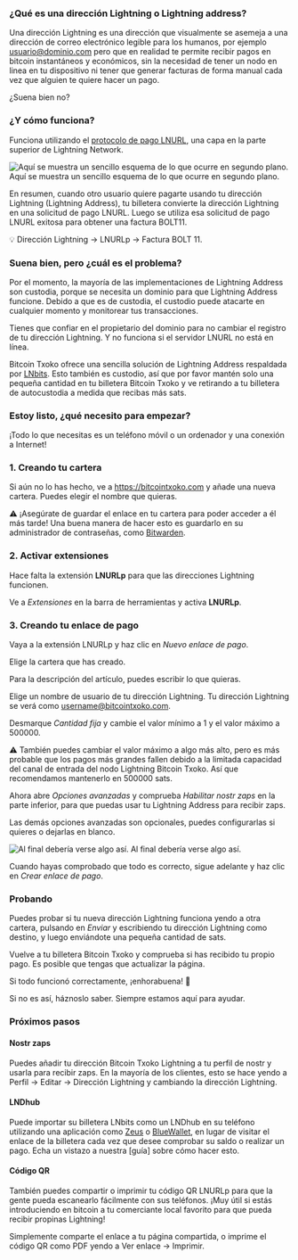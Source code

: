 ### ¿Qué es una dirección Lightning o Lightning address?
Una dirección Lightning es una dirección que visualmente se asemeja a una dirección de correo
electrónico legible para los humanos, por ejemplo usuario@dominio.com pero que en realidad te
permite recibir pagos en bitcoin instantáneos y económicos, sin la necesidad de tener un nodo en linea en tu dispositivo ni tener que generar facturas de forma manual cada vez que alguien te
quiere hacer un pago.

¿Suena bien no?

### ¿Y cómo funciona?
Funciona utilizando el [protocolo de pago LNURL](https://github.com/lnurl/luds/blob/legacy/lnurl-pay.md), una capa en la parte superior de Lightning Network.

![Aquí se muestra un sencillo esquema de lo que ocurre en segundo plano.](https://camo.githubusercontent.com/268abc621585b68fbf1229eab51c3c9344870ec3f227a1ff237c7423ba3ba28e/68747470733a2f2f692e696d6775722e636f6d2f444956357138712e706e67)Aquí se muestra un sencillo esquema de lo que ocurre en segundo plano.

En resumen, cuando otro usuario quiere pagarte usando tu dirección Lightning (Lightning
Address), tu billetera convierte la dirección Lightning en una solicitud de pago LNURL. Luego se
utiliza esa solicitud de pago LNURL exitosa para obtener una factura BOLT11.

💡 Dirección Lightning -> LNURLp -> Factura BOLT 11.

### Suena bien, pero ¿cuál es el problema?
Por el momento, la mayoría de las implementaciones de Lightning Address son custodia, porque
se necesita un dominio para que Lightning Address funcione. Debido a que es de custodia, el
custodio puede atacarte en cualquier momento y monitorear tus transacciones.

Tienes que confiar en el propietario del dominio para no cambiar el registro de tu dirección
Lightning. Y no funciona si el servidor LNURL no está en línea.

Bitcoin Txoko ofrece una sencilla solución de Lightning Address respaldada por [LNbits](https://lnbits.com/). Esto
también es custodio, así que por favor mantén solo una pequeña cantidad en tu billetera Bitcoin
Txoko y ve retirando a tu billetera de autocustodia a medida que recibas más sats.

### Estoy listo, ¿qué necesito para empezar?
¡Todo lo que necesitas es un teléfono móvil o un ordenador y una conexión a Internet!

### 1. Creando tu cartera
Si aún no lo has hecho, ve a https://bitcointxoko.com y añade una nueva cartera. Puedes elegir el
nombre que quieras.

⚠️ ¡Asegúrate de guardar el enlace en tu cartera para poder acceder a él más tarde! Una buena
manera de hacer esto es guardarlo en su administrador de contraseñas, como [Bitwarden](https://bitwarden.com/). 
### 2. Activar extensiones
Hace falta la extensión **LNURLp** para que las direcciones Lightning funcionen.

Ve a *Extensiones* en la barra de herramientas y activa **LNURLp**.

### 3. Creando tu enlace de pago
Vaya a la extensión LNURLp y haz clic en *Nuevo enlace de pago*.

Elige la cartera que has creado.

Para la descripción del artículo, puedes escribir lo que quieras.

Elige un nombre de usuario de tu dirección Lightning. Tu dirección Lightning se verá como username@bitcointxoko.com. 

Desmarque *Cantidad fija* y cambie el valor mínimo a 1 y el valor máximo a 500000.

⚠️ También puedes cambiar el valor máximo a algo más alto, pero es más probable que los
pagos más grandes fallen debido a la limitada capacidad del canal de entrada del nodo Lightning
Bitcoin Txoko. Así que recomendamos mantenerlo en 500000 sats.

Ahora abre *Opciones avanzadas* y comprueba *Habilitar nostr zaps* en la parte inferior, para que
puedas usar tu Lightning Address para recibir zaps.

Las demás opciones avanzadas son opcionales, puedes configurarlas si quieres o dejarlas en
blanco.

![Al final debería verse algo así.](https://raw.githubusercontent.com/bitcointxoko/guides/main/images/lnaddress-config.jpeg)
Al final debería verse algo así.

Cuando hayas comprobado que todo es correcto, sigue adelante y haz clic en *Crear enlace de
pago*.

### Probando
Puedes probar si tu nueva dirección Lightning funciona yendo a otra cartera, pulsando en *Enviar* y escribiendo tu dirección Lightning como destino, y luego enviándote una pequeña cantidad de
sats.

Vuelve a tu billetera Bitcoin Txoko y comprueba si has recibido tu propio pago. Es posible que
tengas que actualizar la página.

Si todo funcionó correctamente, ¡enhorabuena! 🥳

Si no es así, háznoslo saber. Siempre estamos aquí para ayudar.

### Próximos pasos

#### Nostr zaps
Puedes añadir tu dirección Bitcoin Txoko Lightning a tu perfil de nostr y usarla para recibir zaps.
En la mayoría de los clientes, esto se hace yendo a Perfil -> Editar -> Dirección Lightning y
cambiando la dirección Lightning.

#### LNDhub
Puede importar su billetera LNbits como un LNDhub en su teléfono utilizando una aplicación
como [Zeus](https://zeusln.app/) o [BlueWallet](https://bluewallet.io/), en lugar de visitar el enlace de la billetera cada vez que desee
comprobar su saldo o realizar un pago. Echa un vistazo a nuestra [guía] sobre cómo hacer esto.

#### Código QR
También puedes compartir o imprimir tu código QR LNURLp para que la gente pueda escanearlo
fácilmente con sus teléfonos. ¡Muy útil si estás introduciendo en bitcoin a tu comerciante local
favorito para que pueda recibir propinas Lightning!

Simplemente comparte el enlace a tu página compartida, o imprime el código QR como PDF
yendo a Ver enlace -> Imprimir.
